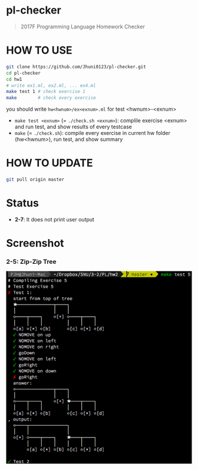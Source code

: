 # pl-checker
> 2017F Programming Language Homework Checker

# HOW TO USE
```bash
git clone https://github.com/Jhuni0123/pl-checker.git
cd pl-checker
cd hw1
# write ex1.ml, ex2.ml, ... ex4.ml
make test 1 # check exercise 1
make        # check every exercise
```
you should write `hw<hwnum>/ex<exnum>.ml` for test \<hwnum>-\<exnum>
- `make test <exnum>` (= `./check.sh <exnum>`): complile exercise \<exnum> and run test, and show results of every testcase
- `make` (= `./check.sh`): compile every exercise in current hw folder (hw\<hwnum>), run test, and show summary

# HOW TO UPDATE
```bash
git pull origin master
```

# Status
- **2-7**: It does not print user output

# Screenshot
### 2-5: Zip-Zip Tree
![2-5](img/PL_2-5.png)
